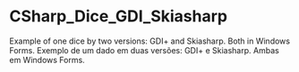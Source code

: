 # CSharp_Dice_GDI_Skiasharp
Example of one dice by two versions: GDI+ and Skiasharp. Both in Windows Forms.
Exemplo de um dado em duas versões: GDI+ e Skiasharp. Ambas em Windows Forms.
